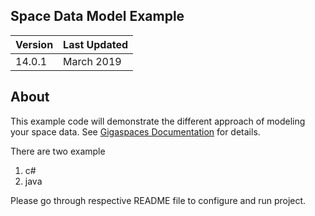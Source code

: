 Space Data Model Example
---

|Version|Last Updated|
|---|---|
|14.0.1|March 2019|

About
---
This example code will demonstrate the different approach of modeling your space data.
See [Gigaspaces Documentation](https://docs.gigaspaces.com/sbp/modeling-your-data.html#example-code) for details.

There are two example
1. c#
2. java

Please go through respective README file to configure and run project.
